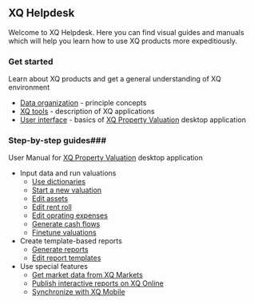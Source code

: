 ---
---

## XQ Helpdesk ##

Welcome to XQ Helpdesk. Here you can find visual guides and manuals which will help you learn how to use XQ products more expeditiously.

### Get started ###
Learn about XQ products and get a general understanding of XQ environment
* [Data organization](/getstarted/data.html) - principle concepts
* [XQ tools](/getstarted/xqtools.html) - description of XQ applications
* [User interface](/getstarted/interface.html) - basics of [XQ Property Valuation](http://exquance.com/products-valuation) desktop application

### Step-by-step guides###
User Manual for [XQ Property Valuation](http://exquance.com/products-valuation) desktop application

* Input data and run valuations
  * [Use dictionaries](/howto/use-dictionaries.html)
  * [Start a new valuation](/howto/startvaluation.html)
  * [Edit assets](/howto/edit-assets.html)
  * [Edit rent roll](/howto/rentroll.html)
  * [Edit oprating expenses](/howto/opex.html)
  * [Generate cash flows](/howto/cashflow.html)
  * [Finetune valuations](/howto/valuation.html)
* Create template-based reports
  * [Generate reports](/howto/reportbuilder.html)
  * [Edit report templates](/howto/reportdesigner.html)
* Use special features
  * [Get market data from XQ Markets](/howto/xqmarkets.html)
  * [Publish interactive reports on XQ Online](/howto/xqonline.html)
  * [Synchronize with XQ Mobile](/howto/xqmobile.html)
